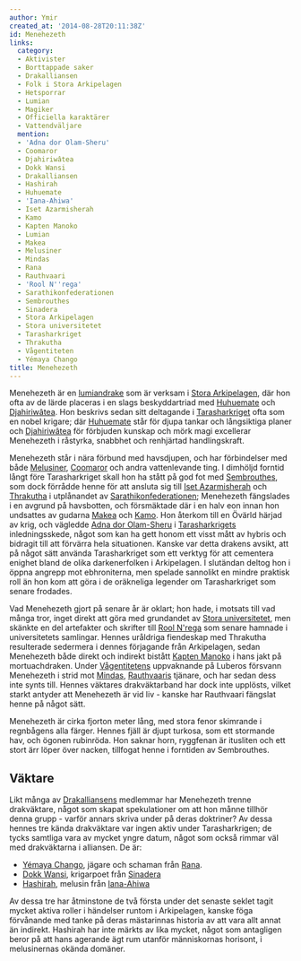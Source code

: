 ```yaml
---
author: Ymir
created_at: '2014-08-28T20:11:38Z'
id: Menehezeth
links:
  category:
  - Aktivister
  - Borttappade saker
  - Drakalliansen
  - Folk i Stora Arkipelagen
  - Hetsporrar
  - Lumian
  - Magiker
  - Officiella karaktärer
  - Vattendväljare
  mention:
  - 'Adna dor Olam-Sheru'
  - Coomaror
  - Djahiriwâtea
  - Dokk Wansi
  - Drakalliansen
  - Hashirah
  - Huhuemate
  - 'Iana-Ahiwa'
  - Iset Azarmisherah
  - Kamo
  - Kapten Manoko
  - Lumian
  - Makea
  - Melusiner
  - Mindas
  - Rana
  - Rauthvaari
  - 'Rool N''rega'
  - Sarathikonfederationen
  - Sembrouthes
  - Sinadera
  - Stora Arkipelagen
  - Stora universitetet
  - Tarasharkriget
  - Thrakutha
  - Vågentiteten
  - Yémaya Chango
title: Menehezeth
---
```


Menehezeth är en [lumiandrake] som är verksam i [Stora Arkipelagen], där hon ofta av de lärde
placeras i en slags beskyddartriad med [Huhuemate] och [Djahiriwâtea]. Hon beskrivs sedan sitt
deltagande i [Tarasharkriget] ofta som en nobel krigare; där [Huhuemate] står för djupa tankar och
långsiktiga planer och [Djahiriwâtea] för förbjuden kunskap och mörk magi excellerar Menehezeth i
råstyrka, snabbhet och renhjärtad handlingskraft.

Menehezeth står i nära förbund med havsdjupen, och har förbindelser med både [Melusiner], [Coomaror]
och andra vattenlevande ting. I dimhöljd forntid långt före Tarasharkriget skall hon ha stått på god
fot med [Sembrouthes], som dock förrådde henne för att ansluta sig till [Iset Azarmisherah] och
[Thrakutha] i utplånandet av [Sarathikonfederationen]; Menehezeth fängslades i en avgrund på
havsbotten, och försmäktade där i en halv eon innan hon undsattes av gudarna [Makea] och [Kamo]. Hon
återkom till en Övärld härjad av krig, och vägledde [Adna dor Olam-Sheru] i
[Tarasharkrigets][Tarasharkriget] inledningsskede, något som kan ha gett honom ett visst mått av
hybris och bidragit till att förvärra hela situationen. Kanske var detta drakens avsikt, att på
något sätt använda Tarasharkriget som ett verktyg för att cementera enighet bland de olika
darkenerfolken i Arkipelagen. I slutändan deltog hon i öppna angrepp mot ebhroniterna, men spelade
sannolikt en mindre praktisk roll än hon kom att göra i de oräkneliga legender om Tarasharkriget som
senare frodades.

Vad Menehezeth gjort på senare år är oklart; hon hade, i motsats till vad många tror, inget direkt
att göra med grundandet av [Stora universitetet], men skänkte en del artefakter och skrifter till
[Rool N'rega] som senare hamnade i universitetets samlingar. Hennes uråldriga fiendeskap med
Thrakutha resulterade sedermera i dennes förjagande från Arkipelagen, sedan Menehezeth både direkt
och indirekt bistått [Kapten Manoko] i hans jakt på mortuachdraken. Under [Vågentitetens]
uppvaknande på Luberos försvann Menehezeth i strid mot [Mindas], [Rauthvaaris] tjänare, och har
sedan dess inte synts till. Hennes väktares drakväktarband har dock inte upplösts, vilket starkt
antyder att Menehezeth är vid liv - kanske har Rauthvaari fängslat henne på något sätt.

Menehezeth är cirka fjorton meter lång, med stora fenor skimrande i regnbågens alla färger. Hennes
fjäll är djupt turkosa, som ett stormande hav, och ögonen rubinröda. Hon saknar horn, ryggfenan är
itusliten och ett stort ärr löper över nacken, tillfogat henne i forntiden av Sembrouthes.

Väktare
-------

Likt många av [Drakalliansens] medlemmar har Menehezeth trenne drakväktare, något som skapat
spekulationer om att hon månne tillhör denna grupp - varför annars skriva under på deras doktriner?
Av dessa hennes tre kända drakväktare var ingen aktiv under Tarasharkrigen; de tycks samtliga vara
av mycket yngre datum, något som också rimmar väl med drakväktarna i alliansen. De är:

-   [Yémaya Chango], jägare och schaman från [Rana].
-   [Dokk Wansi], krigarpoet från [Sinadera]
-   [Hashirah], melusin från [Iana-Ahiwa]

Av dessa tre har åtminstone de två första under det senaste seklet tagit mycket aktiva roller i
händelser runtom i Arkipelagen, kanske föga förvånande med tanke på deras mästarinnas historia av
att vara allt annat än indirekt. Hashirah har inte märkts av lika mycket, något som antagligen beror
på att hans agerande ägt rum utanför människornas horisont, i melusinernas okända domäner.

  [lumiandrake]: Lumian
  [Stora Arkipelagen]: Stora_Arkipelagen
  [Huhuemate]: Huhuemate
  [Djahiriwâtea]: Djahiriwâtea
  [Tarasharkriget]: Tarasharkriget
  [Melusiner]: Melusiner
  [Coomaror]: Coomaror
  [Sembrouthes]: Sembrouthes
  [Iset Azarmisherah]: Iset_Azarmisherah
  [Thrakutha]: Thrakutha
  [Sarathikonfederationen]: Sarathikonfederationen
  [Makea]: Makea
  [Kamo]: Kamo
  [Adna dor Olam-Sheru]: Adna_dor_Olam-Sheru
  [Stora universitetet]: Stora_universitetet
  [Rool N'rega]: Rool_Nrega
  [Kapten Manoko]: Kapten_Manoko
  [Vågentitetens]: Vågentiteten
  [Mindas]: Mindas
  [Rauthvaaris]: Rauthvaari
  [Drakalliansens]: Drakalliansen
  [Yémaya Chango]: Yémaya_Chango
  [Rana]: Rana
  [Dokk Wansi]: Dokk_Wansi
  [Sinadera]: Sinadera
  [Hashirah]: Hashirah
  [Iana-Ahiwa]: Iana-Ahiwa